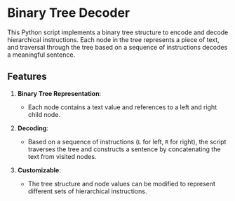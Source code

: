 # Binary Tree Decoder

This Python script implements a binary tree structure to encode and decode hierarchical instructions. Each node in the tree represents a piece of text, and traversal through the tree based on a sequence of instructions decodes a meaningful sentence.

## Features

1. **Binary Tree Representation**:

   - Each node contains a text value and references to a left and right child node.

2. **Decoding**:

   - Based on a sequence of instructions (`L` for left, `R` for right), the script traverses the tree and constructs a sentence by concatenating the text from visited nodes.

3. **Customizable**:
   - The tree structure and node values can be modified to represent different sets of hierarchical instructions.
